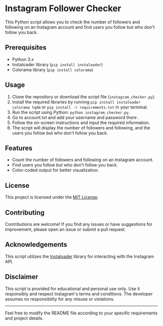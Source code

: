# Instagram Follower Checker

This Python script allows you to check the number of followers and following on an Instagram account and find users you follow but who don't follow you back.

## Prerequisites

- Python 3.x
- Instaloader library (`pip install instaloader`)
- Colorama library (`pip install colorama`)

## Usage

1. Clone the repository or download the script file (`instagram_checker.py`).
2. Install the required libraries by running `pip install instaloader colorama tqdm` or `pip install -r requirements.txt` in your terminal.
3. Run the script using Python: `python instagram_checker.py`.
4. Go to account.txt and add your username and password there .
5. Follow the on-screen instructions and input the required information.
6. The script will display the number of followers and following, and the users you follow but who don't follow you back.

## Features

- Count the number of followers and following on an Instagram account.
- Find users you follow but who don't follow you back.
- Color-coded output for better visualization.

## License

This project is licensed under the [MIT License](LICENSE).

## Contributing

Contributions are welcome! If you find any issues or have suggestions for improvement, please open an issue or submit a pull request.

## Acknowledgements

This script utilizes the [Instaloader](https://instaloader.github.io) library for interacting with the Instagram API.

## Disclaimer

This script is provided for educational and personal use only. Use it responsibly and respect Instagram's terms and conditions. The developer assumes no responsibility for any misuse or violations.

---

Feel free to modify the README file according to your specific requirements and project details.
